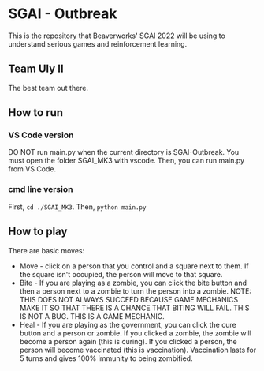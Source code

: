 # SGAI - Outbreak
This is the repository that Beaverworks' SGAI 2022 will be using to understand
serious games and reinforcement learning.

## Team Uly II
The best team out there.

## How to run
### VS Code version
DO NOT run main.py when the current directory is SGAI-Outbreak.
You must open the folder SGAI_MK3 with vscode. Then, you can
run main.py from VS Code.
### cmd line version
First, `cd ./SGAI_MK3`. Then, `python main.py`

## How to play
There are basic moves:
- Move - click on a person that you control and a square next to them.
If the square isn't occupied, the person will move to that square.
- Bite - If you are playing as a zombie,
you can click the bite button and then a person next to a zombie
to turn the person into a zombie. NOTE: THIS DOES NOT ALWAYS SUCCEED
BECAUSE GAME MECHANICS MAKE IT SO THAT THERE IS A CHANCE THAT BITING WILL
FAIL. THIS IS NOT A BUG. THIS IS A GAME MECHANIC.
- Heal - If you are playing as the government, you 
can click the cure button and a person or zombie.
If you clicked a zombie, the zombie will become a person again 
(this is curing). If you clicked a person, the person will become
vaccinated (this is vaccination). Vaccination lasts for 5 turns and
gives 100% immunity to being zombified.